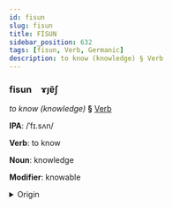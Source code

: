 ```yaml
---
id: fisun
slug: fisun
title: FİSUN
sidebar_position: 632
tags: [fisun, Verb, Germanic]
description: to know (knowledge) § Verb
---
```


### fisun&emsp;<span kind="abugida">ɤȷɐ̃ʃ</span>

*to know (knowledge)* **§** [Verb](../../tags/Verb)

**IPA**: /ˈfɪ.sʌn/

**Verb**: to know

**Noun**: knowledge

**Modifier**: knowable

<details>
    <summary>Origin</summary>
    German Wissen /ˈvɪsən/<br/>
    <em>Germanic Language Family</em>
</details>